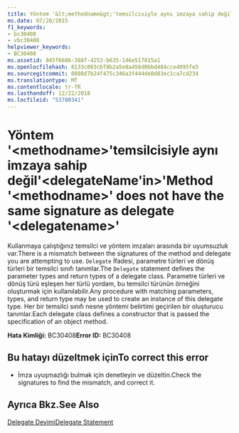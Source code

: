```yaml
---
title: Yöntem '&lt;methodname&gt;'temsilcisiyle aynı imzaya sahip değil'&lt;delegateName'in&gt;'
ms.date: 07/20/2015
f1_keywords:
- bc30408
- vbc30408
helpviewer_keywords:
- BC30408
ms.assetid: 845f6686-388f-4253-b635-146e517015a1
ms.openlocfilehash: 8133c083cbf8b2a5e8a456d0bbd484cce4095fe5
ms.sourcegitcommit: 0888d7b24f475c346a3f444de8d83ec1ca7cd234
ms.translationtype: MT
ms.contentlocale: tr-TR
ms.lasthandoff: 12/22/2018
ms.locfileid: "53780341"
---
```

# <a name="method-ltmethodnamegt-does-not-have-the-same-signature-as-delegate-ltdelegatenamegt"></a><span data-ttu-id="bf07a-102">Yöntem '&lt;methodname&gt;'temsilcisiyle aynı imzaya sahip değil'&lt;delegateName'in&gt;'</span><span class="sxs-lookup"><span data-stu-id="bf07a-102">Method '&lt;methodname&gt;' does not have the same signature as delegate '&lt;delegatename&gt;'</span></span>
<span data-ttu-id="bf07a-103">Kullanmaya çalıştığınız temsilci ve yöntem imzaları arasında bir uyumsuzluk var.</span><span class="sxs-lookup"><span data-stu-id="bf07a-103">There is a mismatch between the signatures of the method and delegate you are attempting to use.</span></span> <span data-ttu-id="bf07a-104">`Delegate` İfadesi, parametre türleri ve dönüş türleri bir temsilci sınıfı tanımlar.</span><span class="sxs-lookup"><span data-stu-id="bf07a-104">The `Delegate` statement defines the parameter types and return types of a delegate class.</span></span> <span data-ttu-id="bf07a-105">Parametre türleri ve dönüş türü eşleşen her türlü yordam, bu temsilci türünün örneğini oluşturmak için kullanılabilir.</span><span class="sxs-lookup"><span data-stu-id="bf07a-105">Any procedure with matching parameters, types, and return type may be used to create an instance of this delegate type.</span></span> <span data-ttu-id="bf07a-106">Her bir temsilci sınıfı nesne yöntemi belirtimi geçirilen bir oluşturucu tanımlar.</span><span class="sxs-lookup"><span data-stu-id="bf07a-106">Each delegate class defines a constructor that is passed the specification of an object method.</span></span>  
  
 <span data-ttu-id="bf07a-107">**Hata Kimliği:** BC30408</span><span class="sxs-lookup"><span data-stu-id="bf07a-107">**Error ID:** BC30408</span></span>  
  
## <a name="to-correct-this-error"></a><span data-ttu-id="bf07a-108">Bu hatayı düzeltmek için</span><span class="sxs-lookup"><span data-stu-id="bf07a-108">To correct this error</span></span>  
  
-   <span data-ttu-id="bf07a-109">İmza uyuşmazlığı bulmak için denetleyin ve düzeltin.</span><span class="sxs-lookup"><span data-stu-id="bf07a-109">Check the signatures to find the mismatch, and correct it.</span></span>  
  
## <a name="see-also"></a><span data-ttu-id="bf07a-110">Ayrıca Bkz.</span><span class="sxs-lookup"><span data-stu-id="bf07a-110">See Also</span></span>  
 [<span data-ttu-id="bf07a-111">Delegate Deyimi</span><span class="sxs-lookup"><span data-stu-id="bf07a-111">Delegate Statement</span></span>](../../visual-basic/language-reference/statements/delegate-statement.md)
